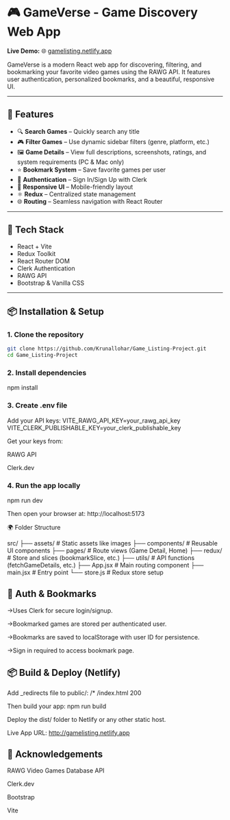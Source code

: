 # 🎮 GameVerse - Game Discovery Web App

**Live Demo:** 🌐 [gamelisting.netlify.app](http://gamelisting.netlify.app)

GameVerse is a modern React web app for discovering, filtering, and bookmarking your favorite video games using the RAWG API. It features user authentication, personalized bookmarks, and a beautiful, responsive UI.

---

## 🚀 Features

- 🔍 **Search Games** – Quickly search any title
- 🎮 **Filter Games** – Use dynamic sidebar filters (genre, platform, etc.)
- 🖼️ **Game Details** – View full descriptions, screenshots, ratings, and system requirements (PC & Mac only)
- ⭐ **Bookmark System** – Save favorite games per user
- 🔐 **Authentication** – Sign In/Sign Up with Clerk
- 📱 **Responsive UI** – Mobile-friendly layout
- ⚛️ **Redux** – Centralized state management
- 🌐 **Routing** – Seamless navigation with React Router

---

## 🧰 Tech Stack

- React + Vite
- Redux Toolkit
- React Router DOM
- Clerk Authentication
- RAWG API
- Bootstrap & Vanilla CSS

---

## 📦 Installation & Setup

### 1. Clone the repository

```bash
git clone https://github.com/Krunallohar/Game_Listing-Project.git
cd Game_Listing-Project

```
### 2. Install dependencies

npm install

### 3. Create .env file

Add your API keys:
VITE_RAWG_API_KEY=your_rawg_api_key
VITE_CLERK_PUBLISHABLE_KEY=your_clerk_publishable_key

Get your keys from:

RAWG API

Clerk.dev

### 4. Run the app locally

npm run dev

Then open your browser at: http://localhost:5173

 🌍 Folder Structure

src/
├── assets/              # Static assets like images
├── components/          # Reusable UI components
├── pages/               # Route views (Game Detail, Home)
├── redux/               # Store and slices (bookmarkSlice, etc.)
├── utils/               # API functions (fetchGameDetails, etc.)
├── App.jsx              # Main routing component
├── main.jsx             # Entry point
└── store.js             # Redux store setup

## 🔐 Auth & Bookmarks
->Uses Clerk for secure login/signup.

->Bookmarked games are stored per authenticated user.

->Bookmarks are saved to localStorage with user ID for persistence.

->Sign in required to access bookmark page.

## 📦 Build & Deploy (Netlify)
Add _redirects file to public/:
/*    /index.html   200

Then build your app: npm run build

Deploy the dist/ folder to Netlify or any other static host.

Live App URL: http://gamelisting.netlify.app


## 🙌 Acknowledgements
RAWG Video Games Database API

Clerk.dev

Bootstrap

Vite


